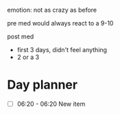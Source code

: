 emotion: not as crazy as before


pre med would always react to a 9-10

post med
- first 3 days, didn't feel anything
- 2 or a 3

# Day planner

- [ ] 06:20 - 06:20 New item